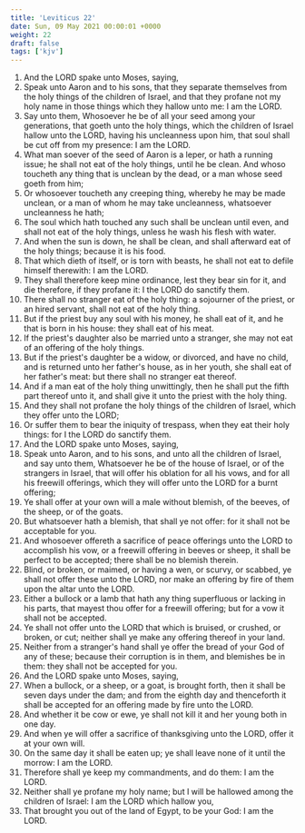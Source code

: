 ```yaml
---
title: 'Leviticus 22'
date: Sun, 09 May 2021 00:00:01 +0000
weight: 22
draft: false
tags: ['kjv'] 
---
```


1. And the LORD spake unto Moses, saying,
2. Speak unto Aaron and to his sons, that they separate themselves from the holy things of the children of Israel, and that they profane not my holy name in those things which they hallow unto me: I am the LORD.
3. Say unto them, Whosoever he be of all your seed among your generations, that goeth unto the holy things, which the children of Israel hallow unto the LORD, having his uncleanness upon him, that soul shall be cut off from my presence: I am the LORD.
4. What man soever of the seed of Aaron is a leper, or hath a running issue; he shall not eat of the holy things, until he be clean. And whoso toucheth any thing that is unclean by the dead, or a man whose seed goeth from him;
5. Or whosoever toucheth any creeping thing, whereby he may be made unclean, or a man of whom he may take uncleanness, whatsoever uncleanness he hath;
6. The soul which hath touched any such shall be unclean until even, and shall not eat of the holy things, unless he wash his flesh with water.
7. And when the sun is down, he shall be clean, and shall afterward eat of the holy things; because it is his food.
8. That which dieth of itself, or is torn with beasts, he shall not eat to defile himself therewith: I am the LORD.
9. They shall therefore keep mine ordinance, lest they bear sin for it, and die therefore, if they profane it: I the LORD do sanctify them.
10. There shall no stranger eat of the holy thing: a sojourner of the priest, or an hired servant, shall not eat of the holy thing.
11. But if the priest buy any soul with his money, he shall eat of it, and he that is born in his house: they shall eat of his meat.
12. If the priest's daughter also be married unto a stranger, she may not eat of an offering of the holy things.
13. But if the priest's daughter be a widow, or divorced, and have no child, and is returned unto her father's house, as in her youth, she shall eat of her father's meat: but there shall no stranger eat thereof.
14. And if a man eat of the holy thing unwittingly, then he shall put the fifth part thereof unto it, and shall give it unto the priest with the holy thing.
15. And they shall not profane the holy things of the children of Israel, which they offer unto the LORD;
16. Or suffer them to bear the iniquity of trespass, when they eat their holy things: for I the LORD do sanctify them.
17. And the LORD spake unto Moses, saying,
18. Speak unto Aaron, and to his sons, and unto all the children of Israel, and say unto them, Whatsoever he be of the house of Israel, or of the strangers in Israel, that will offer his oblation for all his vows, and for all his freewill offerings, which they will offer unto the LORD for a burnt offering;
19. Ye shall offer at your own will a male without blemish, of the beeves, of the sheep, or of the goats.
20. But whatsoever hath a blemish, that shall ye not offer: for it shall not be acceptable for you.
21. And whosoever offereth a sacrifice of peace offerings unto the LORD to accomplish his vow, or a freewill offering in beeves or sheep, it shall be perfect to be accepted; there shall be no blemish therein.
22. Blind, or broken, or maimed, or having a wen, or scurvy, or scabbed, ye shall not offer these unto the LORD, nor make an offering by fire of them upon the altar unto the LORD.
23. Either a bullock or a lamb that hath any thing superfluous or lacking in his parts, that mayest thou offer for a freewill offering; but for a vow it shall not be accepted.
24. Ye shall not offer unto the LORD that which is bruised, or crushed, or broken, or cut; neither shall ye make any offering thereof in your land.
25. Neither from a stranger's hand shall ye offer the bread of your God of any of these; because their corruption is in them, and blemishes be in them: they shall not be accepted for you.
26. And the LORD spake unto Moses, saying,
27. When a bullock, or a sheep, or a goat, is brought forth, then it shall be seven days under the dam; and from the eighth day and thenceforth it shall be accepted for an offering made by fire unto the LORD.
28. And whether it be cow or ewe, ye shall not kill it and her young both in one day.
29. And when ye will offer a sacrifice of thanksgiving unto the LORD, offer it at your own will.
30. On the same day it shall be eaten up; ye shall leave none of it until the morrow: I am the LORD.
31. Therefore shall ye keep my commandments, and do them: I am the LORD.
32. Neither shall ye profane my holy name; but I will be hallowed among the children of Israel: I am the LORD which hallow you,
33. That brought you out of the land of Egypt, to be your God: I am the LORD.
